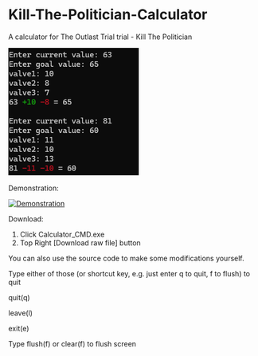 # Kill-The-Politician-Calculator
A calculator for The Outlast Trial trial - Kill The Politician

![Thumbnail](https://github.com/ElaJustEla/Kill-The-Politician-Calculator/blob/main/Thumbnail/Thumb.png)

Demonstration:

[![Demonstration](https://img.youtube.com/vi/pM6Uad-y_Fw/0.jpg)](https://youtu.be/pM6Uad-y_Fw)


Download:
1. Click Calculator_CMD.exe
2. Top Right [Download raw file] button

You can also use the source code to make some modifications yourself.

Type either of those (or shortcut key, e.g. just enter q to quit, f to flush) to quit

quit(q)

leave(l)

exit(e)

Type flush(f) or clear(f) to flush screen

